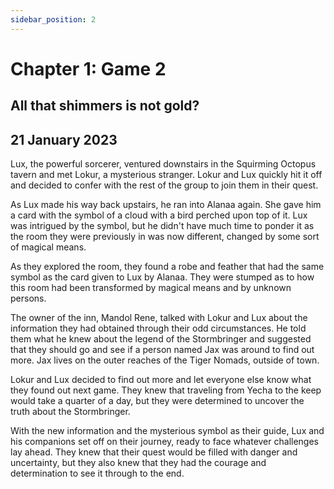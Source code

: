 ```yaml
---
sidebar_position: 2
---
```


# Chapter 1: Game 2

## All that shimmers is not gold?

## 21 January 2023

Lux, the powerful sorcerer, ventured downstairs in the Squirming Octopus tavern and met Lokur, a mysterious stranger. Lokur and Lux quickly hit it off and decided to confer with the rest of the group to join them in their quest.

As Lux made his way back upstairs, he ran into Alanaa again. She gave him a card with the symbol of a cloud with a bird perched upon top of it. Lux was intrigued by the symbol, but he didn't have much time to ponder it as the room they were previously in was now different, changed by some sort of magical means.

As they explored the room, they found a robe and feather that had the same symbol as the card given to Lux by Alanaa. They were stumped as to how this room had been transformed by magical means and by unknown persons.

The owner of the inn, Mandol Rene, talked with Lokur and Lux about the information they had obtained through their odd circumstances. He told them what he knew about the legend of the Stormbringer and suggested that they should go and see if a person named Jax was around to find out more. Jax lives on the outer reaches of the Tiger Nomads, outside of town.

Lokur and Lux decided to find out more and let everyone else know what they found out next game. They knew that traveling from Yecha to the keep would take a quarter of a day, but they were determined to uncover the truth about the Stormbringer.

With the new information and the mysterious symbol as their guide, Lux and his companions set off on their journey, ready to face whatever challenges lay ahead. They knew that their quest would be filled with danger and uncertainty, but they also knew that they had the courage and determination to see it through to the end.
